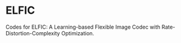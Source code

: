 # ELFIC
Codes for ELFIC: A Learning-based Flexible Image Codec with Rate-Distortion-Complexity Optimization.
